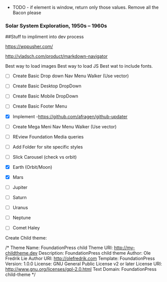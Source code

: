  * TODO - if element is window, return only those values.
Remove all the Bacon please



### Solar System Exploration, 1950s – 1960s


##Stuff to impliment into dev process

https://wppusher.com/


http://vladsch.com/product/markdown-navigator



Best way to load images
Best way to load JS
Best wat to include fonts.


- [ ] Create Basic Drop down Nav Menu Walker (Use vector)
- [ ] Create Basic Desktop DropDown
- [ ] Create Basic Mobile DropDown
- [ ] Create Basic Footer Menu

- [X] Implement -https://github.com/afragen/github-updater

- [ ] Create Mega Meni Nav Menu Walker (Use vector)



- [ ] REview Foundation Media queries





- [ ] Add Folder for site specific styles
- [ ] Slick Carousel (check vs orbit)
- [x] Earth (Orbit/Moon)
- [x] Mars
- [ ] Jupiter
- [ ] Saturn
- [ ] Uranus
- [ ] Neptune
- [ ] Comet Haley





Create Child theme:

/*
 Theme Name:   FoundationPress child
 Theme URI:    http://my-childtheme.dev
 Description:  FoundationPress child theme
 Author:       Ole Fredrik Lie
 Author URI:   http://olefredrik.com
 Template:     FoundationPress
 Version:      1.0.0
 License:      GNU General Public License v2 or later
 License URI:  http://www.gnu.org/licenses/gpl-2.0.html
 Text Domain:  FoundationPress child-theme
*/
